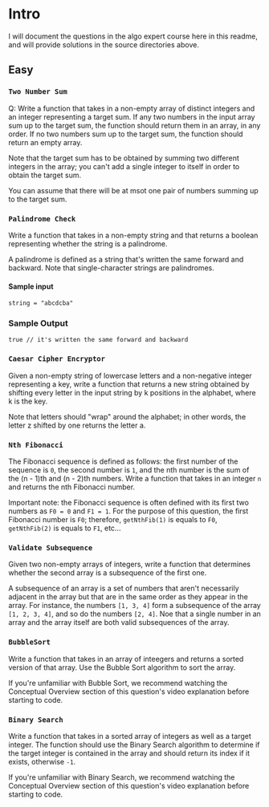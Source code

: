 # Intro
I will document the questions in the algo expert course here in this readme, and will provide solutions in the source directories above.

## Easy
### `Two Number Sum`
Q: Write a function that takes in a non-empty array of distinct integers and an integer representing a target sum. If any two numbers in the input array sum up to the target sum, the function should return them in an array, in any order. If no two numbers sum up to the target sum, the function should return an empty array.

Note that the target sum has to be obtained by summing two different integers in the array; you can't add a single integer to itself in order to obtain the target sum.

You can assume that there will be at msot one pair of numbers summing up to the target sum.

### `Palindrome Check`
Write a function that takes in a non-empty string and that returns a boolean representing whether the string is a palindrome.

A palindrome is defined as a string that's written the same forward and backward. Note that single-character strings are palindromes.


#### Sample input
`string = "abcdcba"`

### Sample Output
`true // it's written the same forward and backward`


### `Caesar Cipher Encryptor`
Given a non-empty string of lowercase letters and a non-negative integer representing a key, write a function that returns a new string obtained by shifting every letter in the input string by k positions in the alphabet, where k is the key.

Note that letters should "wrap" around the alphabet; in other words, the letter z shifted by one returns the letter a.

### `Nth Fibonacci`
The Fibonacci sequence is defined as follows: the first number of the sequence is `0`, the second number is `1`, and the nth number is the sum of the (n - 1)th and (n - 2)th numbers. Write a function that takes in an integer `n` and returns the nth Fibonacci number.

Important note: the Fibonacci sequence is often defined with its first two numbers as `F0 = 0` and `F1 = 1`. For the purpose of this question, the first Fibonacci number is `F0`; therefore, `getNthFib(1)` is equals to `F0`, `getNthFib(2)` is equals to `F1`, etc...

### `Validate Subsequence`
Given two non-empty arrays of integers, write a function that determines whether the second array is a subsequence of the first one.

A subsequence of an array is a set of numbers that aren't necessarily adjacent in the array but that are in the same order as they appear in the array. For instance, the numbers `[1, 3, 4]` form a subsequence of the array `[1, 2, 3, 4]`, and so do the numbers `[2, 4]`. Noe that a single number in an array and the array itself are both valid subsequences of the array.

### `BubbleSort`
Write a function that takes in an array of inteegers and returns a sorted version of that array. Use the Bubble Sort algorithm to sort the array.

If you're unfamiliar with Bubble Sort, we recommend watching the Conceptual Overview section of this question's video explanation before starting to code.

### `Binary Search`
Write a function that takes in a sorted array of integers as well as a target integer. The function should use the Binary Search algorithm to determine if the target integer is contained in the array and should return its index if it exists, otherwise `-1`.

If you're unfamiliar with Binary Search, we recommend watching the Conceptual Overview section of this question's video explanation before starting to code.
